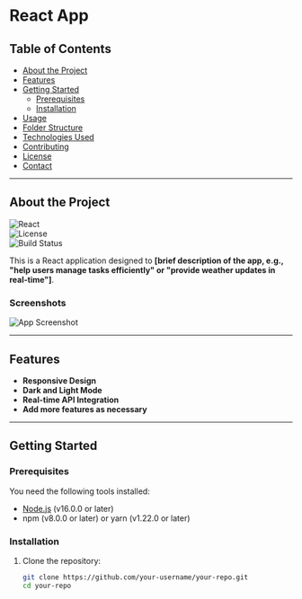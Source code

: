 # React App  

## Table of Contents  
- [About the Project](#about-the-project)  
- [Features](#features)  
- [Getting Started](#getting-started)  
  - [Prerequisites](#prerequisites)  
  - [Installation](#installation)  
- [Usage](#usage)  
- [Folder Structure](#folder-structure)  
- [Technologies Used](#technologies-used)  
- [Contributing](#contributing)  
- [License](#license)  
- [Contact](#contact)  

---

## About the Project  

![React](https://img.shields.io/badge/React-v17+-blue.svg)  
![License](https://img.shields.io/github/license/your-username/your-repo.svg)  
![Build Status](https://img.shields.io/github/actions/workflow/status/your-username/your-repo/ci.yml)  

This is a React application designed to **[brief description of the app, e.g., "help users manage tasks efficiently" or "provide weather updates in real-time"]**.

### Screenshots  
![App Screenshot](path-to-screenshot.png)  

---

## Features  
- **Responsive Design**  
- **Dark and Light Mode**  
- **Real-time API Integration**  
- **Add more features as necessary**  

---

## Getting Started  

### Prerequisites  
You need the following tools installed:  
- [Node.js](https://nodejs.org/) (v16.0.0 or later)  
- npm (v8.0.0 or later) or yarn (v1.22.0 or later)  

### Installation  

1. Clone the repository:  
   ```bash
   git clone https://github.com/your-username/your-repo.git
   cd your-repo
